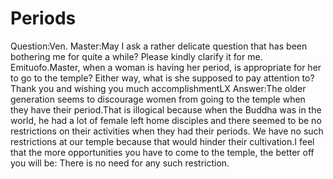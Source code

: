 # Periods

Question:Ven. Master:May I ask a rather delicate question that has been bothering me for quite a while? Please kindly clarify it for me. Emituofo.Master, when a woman is having her period, is appropriate for her to go to the temple? Either way, what is she supposed to pay attention to? Thank you and wishing you much accomplishment​LX      Answer:The older generation seems to discourage women from going to the temple when they have their period.That is illogical because when the Buddha was in the world, he had a lot of female left home disciples and there seemed to be no restrictions on their activities when they had their periods. We have no such restrictions at our temple because that would hinder their cultivation.​I feel that the more opportunities you have to come to the temple, the better off you will be: There is no need for any such restriction.